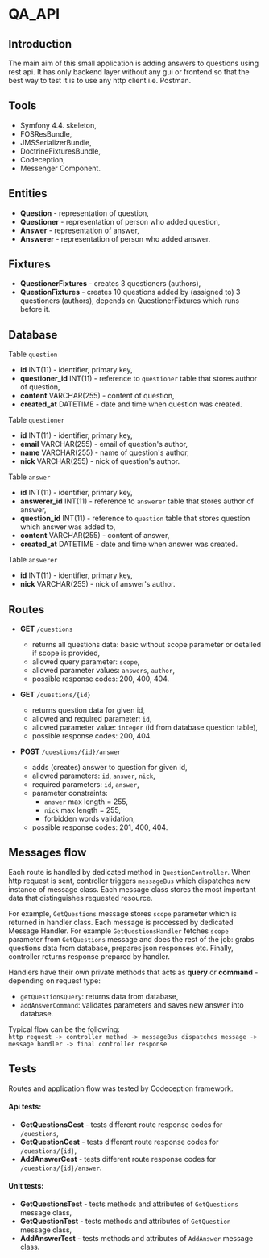 # QA_API

## Introduction
The main aim of this small application is adding answers to questions using rest api. It has only backend layer without any gui or frontend so that the best way to test it is to use any http client i.e. Postman. 

## Tools
- Symfony 4.4. skeleton,
- FOSResBundle,
- JMSSerializerBundle,
- DoctrineFixturesBundle,
- Codeception,
- Messenger Component.

## Entities
- **Question** - representation of question,
- **Questioner** - representation of person who added question,
- **Answer** - representation of answer,
- **Answerer** - representation of person who added answer.

## Fixtures
- **QuestionerFixtures** - creates 3 questioners (authors), 
- **QuestionFixtures** - creates 10 questions added by (assigned to) 3 questioners (authors), depends on QuestionerFixtures which runs before it.

## Database

Table `question`
- **id** INT(11) - identifier, primary key,
- **questioner_id** INT(11) - reference to `questioner` table that stores author of question,
- **content** VARCHAR(255) - content of question,
- **created_at** DATETIME - date and time when question was created.

Table `questioner`
- **id** INT(11) - identifier, primary key,
- **email** VARCHAR(255) - email of question's author,
- **name** VARCHAR(255) - name of question's author,
- **nick** VARCHAR(255) - nick of question's author.

Table `answer`
- **id** INT(11) - identifier, primary key,
- **answerer_id** INT(11) - reference to `answerer` table that stores author of answer,
- **question_id** INT(11) - reference to `question` table that stores question which answer was added to,
- **content** VARCHAR(255) - content of answer,
- **created_at** DATETIME - date and time when answer was created.

Table `answerer`
- **id** INT(11) - identifier, primary key,
- **nick** VARCHAR(255) - nick of answer's author. 

## Routes

- **GET** `/questions` 
    - returns all questions data: basic without scope parameter or detailed if scope is provided, 
    - allowed query parameter: `scope`,
    - allowed parameter values: `answers`, `author`,
    - possible response codes: 200, 400, 404.
    
- **GET** `/questions/{id}`
    - returns question data for given id,
    - allowed and required parameter: `id`,
    - allowed parameter value: `integer` (id from database question table),
    - possible response codes: 200, 404.
    
- **POST** `/questions/{id}/answer`
    - adds (creates) answer to question for given id,
    - allowed parameters: `id`, `answer`, `nick`,
    - required parameters: `id`, `answer`,
    - parameter constraints: 
        - `answer` max length = 255, 
        - `nick` max length = 255,
        - forbidden words validation,
    - possible response codes: 201, 400, 404.
    
## Messages flow

Each route is handled by dedicated method in `QuestionController`. When http request is sent, controller triggers `messageBus` which dispatches new instance of message class. Each message class stores the most important data that distinguishes requested resource. 

For example, `GetQuestions` message stores `scope` parameter which is returned in handler class. Each message is processed by dedicated Message Handler. For example `GetQuestionsHandler` fetches `scope` parameter from `GetQuestions` message and does the rest of the job: grabs questions data from database, prepares json responses etc. Finally, controller returns response prepared by handler. 

Handlers have their own private methods that acts as **query** or **command** - depending on request type: 
 - `getQuestionsQuery`: returns data from database,
 - `addAnswerCommand`: validates parameters and saves new answer into database. 
 
Typical flow can be the following:   
`http request -> controller method -> messageBus dispatches message -> message handler -> final controller response`

## Tests

Routes and application flow was tested by Codeception framework. 

#### Api tests:
- **GetQuestionsCest** - tests different route response codes for `/questions`,
- **GetQuestionCest** - tests different route response codes for `/questions/{id}`,
- **AddAnswerCest** - tests different route response codes for `/questions/{id}/answer`.

#### Unit tests:
- **GetQuestionsTest** - tests methods and attributes of `GetQuestions` message class,
- **GetQuestionTest** - tests methods and attributes of `GetQuestion` message class,
- **AddAnswerTest** - tests methods and attributes of `AddAnswer` message class.


 